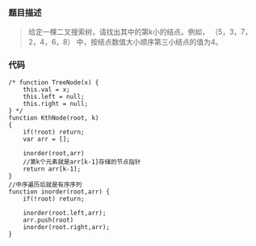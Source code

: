 ### 题目描述
> 给定一棵二叉搜索树，请找出其中的第k小的结点。例如， （5，3，7，2，4，6，8）    中，按结点数值大小顺序第三小结点的值为4。

### 代码
```
/* function TreeNode(x) {
    this.val = x;
    this.left = null;
    this.right = null;
} */
function KthNode(root, k)
{
    if(!root) return;
    var arr = [];
     
    inorder(root,arr)
    //第k个元素就是arr[k-1]存储的节点指针
    return arr[k-1];
}
//中序遍历后就是有序序列
function inorder(root,arr) {
    if(!root) return;
     
    inorder(root.left,arr);
    arr.push(root)
    inorder(root.right,arr);
}
```